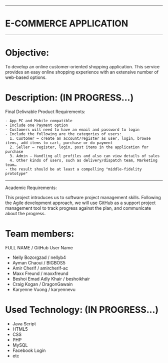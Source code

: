 ---------------------------
# E-COMMERCE APPLICATION
---------------------------

# Objective:
To develop an online customer-oriented shopping application. This service provides an easy online shopping experience with an extensive number of web-based options.

# Description: (IN PROGRESS...)
Final Delivrable Product Requirements: 

    - App PC and Mobile compatible
    - Include one Payment option
    - Customers will need to have an email and password to login
    - Include the following are the categories of users:
      1. Customer – create an account/register as user, login, browse items, add items to cart, purchase or do payment
      2. Seller – register, login, post items in the application for purchase
      3. Admin – Handling all profiles and also can view details of sales
      4. Other kinds of users, such as delivery/dispatch team, Marketing team…
    - the result should be at least a compelling "middle-fidelity prototype"
----------------------------------------------------------------------------------
Academic Requirements: 

This project introduces us to software project management skills. Following the Agile development approach, we will use GitHub as a support project management tool to track progress against the plan, and communicate about the progress.

# Team members:
  FULL NAME / GitHub User Name
- Nelly Bozorgzad / nellyb4 
- Ayman Chaoui / BIGBOS5
- Amir Cherif / amircherif-ac
- Maxx Freund / maxxfreund
- Beshoi Emad Adly Khair / beshoikhair
- Craig Kogan / DragonGawain
- Karyenne Vuong / karyennevu

# Used Technology: (IN PROGRESS...)
- Java Script
- HTML5
- CSS
- PHP
- MySQL
- Facebook Login
- etc
